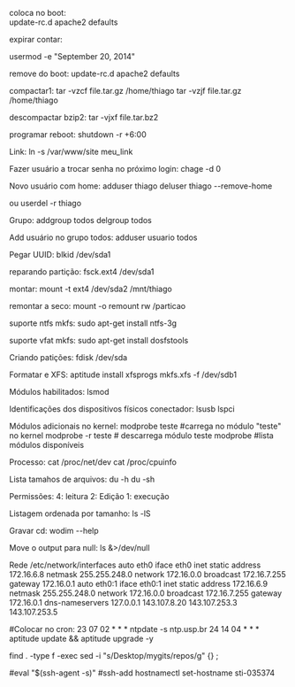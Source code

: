 coloca no boot:  
 update-rc.d apache2 defaults 

expirar contar:
 
usermod -e "September 20, 2014"

remove do boot: 
 update-rc.d apache2 defaults 

compactar1: 
 tar -vzcf file.tar.gz /home/thiago
 tar -vzjf file.tar.gz /home/thiago

descompactar bzip2: 
 tar -vjxf file.tar.bz2

programar reboot: 
 shutdown -r +6:00

Link: 
 ln -s /var/www/site meu_link

Fazer usuário a trocar senha no próximo login:
  chage -d 0


Novo usuário com home:
 adduser thiago
 deluser thiago --remove-home

ou
  userdel -r thiago

Grupo: 
 addgroup todos
 delgroup todos

Add usuário no grupo todos: 
 adduser usuario todos

Pegar UUID: 
 blkid /dev/sda1

reparando partição: 
 fsck.ext4 /dev/sda1

montar: 
 mount -t ext4 /dev/sda2 /mnt/thiago

remontar a seco:
 mount -o remount rw /particao

suporte ntfs mkfs: 
  sudo apt-get install ntfs-3g

suporte vfat mkfs: 
  sudo apt-get install dosfstools


Criando patições:
  fdisk /dev/sda 

Formatar e XFS: 
  aptitude install xfsprogs
  mkfs.xfs -f /dev/sdb1

Módulos habilitados:
  lsmod

Identificações dos dispositivos físicos conectador:
  lsusb
  lspci 

Módulos adicionais no kernel:
  modprobe teste #carrega no módulo "teste" no kernel
  modprobe -r teste # descarrega módulo teste
  modprobe #lista módulos disponíveis

Processo:
  cat /proc/net/dev
  cat /proc/cpuinfo 

Lista tamahos de arquivos:
  du -h 
  du -sh

Permissões:
  4: leitura
  2: Edição
  1: execução

Listagem ordenada por tamanho:
  ls -lS

Gravar cd:
  wodim --help

Move o output para null:
  ls &>/dev/null

Rede
  /etc/network/interfaces
   auto eth0
   iface eth0 inet static
    address 172.16.6.8
    netmask 255.255.248.0
    network 172.16.0.0
    broadcast 172.16.7.255
    gateway 172.16.0.1
   auto eth0:1
   iface eth0:1 inet static
    address 172.16.6.9
    netmask 255.255.248.0
    network 172.16.0.0
    broadcast 172.16.7.255
    gateway 172.16.0.1
   dns-nameservers 127.0.0.1 143.107.8.20 143.107.253.3 143.107.253.5

#Colocar no cron:
 23 07 02 * * * ntpdate -s ntp.usp.br
 24 14 04 * * * aptitude update && aptitude upgrade -y




find . -type f -exec sed -i "s/Desktop\/mygits/repos/g" {} \;

#eval "$(ssh-agent -s)"
#ssh-add
hostnamectl set-hostname sti-035374

